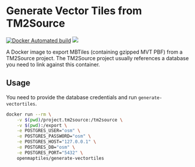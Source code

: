 # Generate Vector Tiles from TM2Source
[![Docker Automated build](https://img.shields.io/docker/automated/openmaptiles/generate-vectortiles.svg?maxAge=2592000)]() [![](https://images.microbadger.com/badges/image/openmaptiles/generate-vectortiles.svg)](https://microbadger.com/images/openmaptiles/generate-vectortiles)

A Docker image to export MBTiles (containing gzipped MVT PBF) from a TM2Source project.
The TM2Source project usually references a database you need to link against this container.

## Usage

You need to provide the database credentials and run `generate-vectortiles`.

```bash
docker run --rm \
    -v $(pwd)/project.tm2source:/tm2source \
    -v $(pwd):/export \
    -e POSTGRES_USER="osm" \
    -e POSTGRES_PASSWORD="osm" \
    -e POSTGRES_HOST="127.0.0.1" \
    -e POSTGRES_DB="osm" \
    -e POSTGRES_PORT="5432" \
    openmaptiles/generate-vectortiles
```
